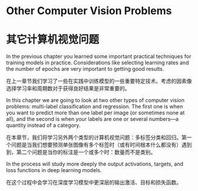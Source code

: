 # Other Computer Vision Problems

# 其它计算机视觉问题

In the previous chapter you learned some important practical techniques for training models in practice. Considerations like selecting learning rates and the number of epochs are very important to getting good results.

在上一章节我们学习了一些在实践中训练模型的一些重要特定技术。考虑的因素像选择学习率和周期数对于获得良好结果是非常重要的。

In this chapter we are going to look at two other types of computer vision problems: multi-label classification and regression. The first one is when you want to predict more than one label per image (or sometimes none at all), and the second is when your labels are one or several numbers—a quantity instead of a category.

在本章节，我们将学习另外两个类型的计算机视觉问题：多标签分类和回归。第一个问题是当我们想要预测单张图像有多个标签时（或有时间根本什么都没有）遇到到，第二个问题是当你的标注是一个或多个时：数量而不是类别。

In the process will study more deeply the output activations, targets, and loss functions in deep learning models.

在这个过程中会学习在深度学习模型中更深层的输出激活、目标和损失函数。

